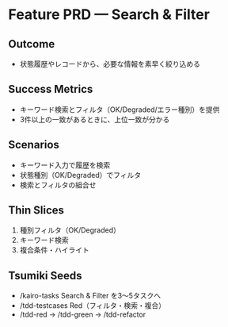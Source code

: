 # Feature PRD — Search & Filter

## Outcome
- 状態履歴やレコードから、必要な情報を素早く絞り込める

## Success Metrics
- キーワード検索とフィルタ（OK/Degraded/エラー種別）を提供
- 3件以上の一致があるときに、上位一致が分かる

## Scenarios
- キーワード入力で履歴を検索
- 状態種別（OK/Degraded）でフィルタ
- 検索とフィルタの組合せ

## Thin Slices
1) 種別フィルタ（OK/Degraded）
2) キーワード検索
3) 複合条件・ハイライト

## Tsumiki Seeds
- /kairo-tasks Search & Filter を3〜5タスクへ
- /tdd-testcases Red（フィルタ・検索・複合）
- /tdd-red → /tdd-green → /tdd-refactor
